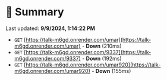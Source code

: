# 📖 Summary
Last updated: **9/9/2024, 1:14:22 PM**

- `GET` [https://talk-m6gd.onrender.com/umar](https://talk-m6gd.onrender.com/umar) - **Down** (210ms)
- `GET` [https://talk-m6gd.onrender.com/9337](https://talk-m6gd.onrender.com/9337) - **Down** (192ms)
- `GET` [https://talk-m6gd.onrender.com/umar920](https://talk-m6gd.onrender.com/umar920) - **Down** (155ms)
